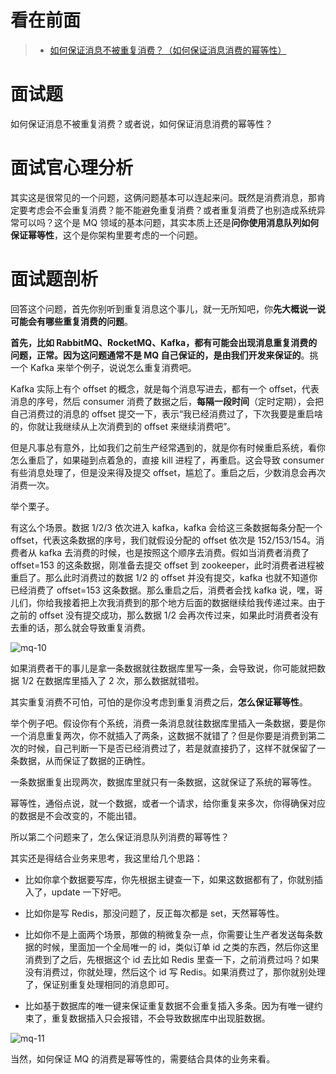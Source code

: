 看在前面
====

> * <a href="https://github.com/doocs/advanced-java/blob/master/docs/high-concurrency/how-to-ensure-that-messages-are-not-repeatedly-consumed.md">如何保证消息不被重复消费？（如何保证消息消费的幂等性）</a>

面试题
====

如何保证消息不被重复消费？或者说，如何保证消息消费的幂等性？

面试官心理分析
====

其实这是很常见的一个问题，这俩问题基本可以连起来问。既然是消费消息，那肯定要考虑会不会重复消费？能不能避免重复消费？或者重复消费了也别造成系统异常可以吗？这个是 MQ 领域的基本问题，其实本质上还是**问你使用消息队列如何保证幂等性**，这个是你架构里要考虑的一个问题。

面试题剖析
====

回答这个问题，首先你别听到重复消息这个事儿，就一无所知吧，你**先大概说一说可能会有哪些重复消费的问题**。

**首先，比如 RabbitMQ、RocketMQ、Kafka，都有可能会出现消息重复消费的问题，正常。因为这问题通常不是 MQ 自己保证的，是由我们开发来保证的**。挑一个 Kafka 来举个例子，说说怎么重复消费吧。

Kafka 实际上有个 offset 的概念，就是每个消息写进去，都有一个 offset，代表消息的序号，然后 consumer 消费了数据之后，**每隔一段时间**（定时定期），会把自己消费过的消息的 offset 提交一下，表示“我已经消费过了，下次我要是重启啥的，你就让我继续从上次消费到的 offset 来继续消费吧”。

但是凡事总有意外，比如我们之前生产经常遇到的，就是你有时候重启系统，看你怎么重启了，如果碰到点着急的，直接 kill 进程了，再重启。这会导致 consumer 有些消息处理了，但是没来得及提交 offset，尴尬了。重启之后，少数消息会再次消费一次。

举个栗子。

有这么个场景。数据 1/2/3 依次进入 kafka，kafka 会给这三条数据每条分配一个 offset，代表这条数据的序号，我们就假设分配的 offset 依次是 152/153/154。消费者从 kafka 去消费的时候，也是按照这个顺序去消费。假如当消费者消费了 offset=153 的这条数据，刚准备去提交 offset 到 zookeeper，此时消费者进程被重启了。那么此时消费过的数据 1/2 的 offset 并没有提交，kafka 也就不知道你已经消费了 offset=153 这条数据。那么重启之后，消费者会找 kafka 说，嘿，哥儿们，你给我接着把上次我消费到的那个地方后面的数据继续给我传递过来。由于之前的 offset 没有提交成功，那么数据 1/2 会再次传过来，如果此时消费者没有去重的话，那么就会导致重复消费。

![mq-10]()

如果消费者干的事儿是拿一条数据就往数据库里写一条，会导致说，你可能就把数据 1/2 在数据库里插入了 2 次，那么数据就错啦。

其实重复消费不可怕，可怕的是你没考虑到重复消费之后，**怎么保证幂等性**。

举个例子吧。假设你有个系统，消费一条消息就往数据库里插入一条数据，要是你一个消息重复两次，你不就插入了两条，这数据不就错了？但是你要是消费到第二次的时候，自己判断一下是否已经消费过了，若是就直接扔了，这样不就保留了一条数据，从而保证了数据的正确性。

一条数据重复出现两次，数据库里就只有一条数据，这就保证了系统的幂等性。

幂等性，通俗点说，就一个数据，或者一个请求，给你重复来多次，你得确保对应的数据是不会改变的，不能出错。

所以第二个问题来了，怎么保证消息队列消费的幂等性？

其实还是得结合业务来思考，我这里给几个思路：

* 比如你拿个数据要写库，你先根据主键查一下，如果这数据都有了，你就别插入了，update 一下好吧。

* 比如你是写 Redis，那没问题了，反正每次都是 set，天然幂等性。

* 比如你不是上面两个场景，那做的稍微复杂一点，你需要让生产者发送每条数据的时候，里面加一个全局唯一的 id，类似订单 id 之类的东西，然后你这里消费到了之后，先根据这个 id 去比如 Redis 里查一下，之前消费过吗？如果没有消费过，你就处理，然后这个 id 写 Redis。如果消费过了，那你就别处理了，保证别重复处理相同的消息即可。

* 比如基于数据库的唯一键来保证重复数据不会重复插入多条。因为有唯一键约束了，重复数据插入只会报错，不会导致数据库中出现脏数据。

![mq-11]()

当然，如何保证 MQ 的消费是幂等性的，需要结合具体的业务来看。
